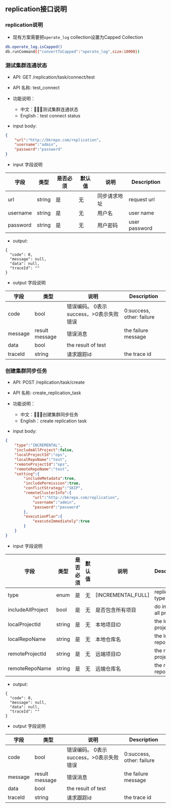 ## replication接口说明

### replication说明
- 现有方案需要把`operate_log` collection设置为Capped Collection
```bash
db.operate_log.isCapped()
db.runCommand({"convertToCapped":"operate_log",size:10000})
```
### 测试集群连通状态

- API: GET /replication/task/connect/test
- API 名称: test_connect
- 功能说明：
	- 中文：测试集群连通状态
	- English：test connect status

- input body:


``` json
{
    "url":"http://bkrepo.com/replication",
    "username":"admin",
    "password":"password"
}
```


- input 字段说明

|字段|类型|是否必须|默认值|说明|Description|
|---|---|---|---|---|---|
|url|string|是|无|同步请求地址|request url|
|username|string|是|无|用户名|user name|
|password|string|是|无|用户密码| user password |



- output:

```
{
  "code": 0,
  "message": null,
  "data": null,
  "traceId": ""
}

```

- output 字段说明

| 字段|类型|说明|Description|
|---|---|---|---|
|code|bool|错误编码。 0表示success，>0表示失败错误 |0:success, other: failure|
|message|result message|错误消息 |the failure message |
|data | bool |the result of test|
|traceId|string|请求跟踪id|the trace id|

### 创建集群同步任务

- API: POST  /replication/task/create
- API 名称: create_replication_task
- 功能说明：
	- 中文：创建集群同步任务
	- English：create replication task

- input body:


``` json
{
    "type":"INCREMENTAL",
    "includeAllProject":false,
    "localProjectId":"ops",
    "localRepoName":"test",
    "remoteProjectId":"ops",
    "remoteRepoName":"test",
    "setting":{
        "includeMetadata":true,
        "includePermission":true,
        "conflictStrategy":"SKIP",
        "remoteClusterInfo":{
            "url":"http://bkrepo.com/replication",
            "username":"admin",
            "password":"password"
        },
        "executionPlan":{
            "executeImmediately":true
        }
    }
}
```


- input 字段说明

|字段|类型|是否必须|默认值|说明|Description|
|---|---|---|---|---|---|
|type|enum|是|无|[INCREMENTAL,FULL]|replication type|
|includeAllProject|bool|是|无|是否包含所有项目|do include all project|
|localProjectId|string|是|无|本地项目ID|the local project Id|
|localRepoName|string|是|无|本地仓库名|the local repo name|
|remoteProjectId|string|是|无|远端项目ID|the remote project id|
|remoteRepoName|string|是|无|远端仓库名|the remote repo name|


- output:

```
{
  "code": 0,
  "message": null,
  "data": null,
  "traceId": ""
}

```

- output 字段说明

| 字段|类型|说明|Description|
|---|---|---|---|
|code|bool|错误编码。 0表示success，>0表示失败错误 |0:success, other: failure|
|message|result message|错误消息 |the failure message |
|data | bool |the result of test|
|traceId|string|请求跟踪id|the trace id|
